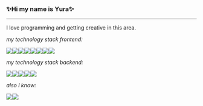 ### ✨Hi my name is Yura✨
___
I love programming and getting creative in this area.

*my technology stack frontend:*

<img src="https://img.shields.io/badge/html-0d1117?style=for-the-badge&logo=html5&logoColor=E34F26"><img src="https://img.shields.io/badge/css-0d1117?style=for-the-badge&logo=css3&logoColor=1572B6"><img src="https://img.shields.io/badge/sass-0d1117?style=for-the-badge&logo=sass&logoColor=CC6699"><!-- <img src="https://img.shields.io/badge/postcss-0d1117?style=for-the-badge&logo=postcss&logoColor=DD3A0A"> --><img src="https://img.shields.io/badge/js-0d1117?style=for-the-badge&logo=javascript&logoColor=F7DF1E"><img src="https://img.shields.io/badge/vue.js-0d1117?style=for-the-badge&logo=vuedotjs&logoColor=4FC08D"><img src="https://img.shields.io/badge/react.js-0d1117?style=for-the-badge&logo=react&logoColor=61DAFB"><img src="https://img.shields.io/badge/webpack-0d1117?style=for-the-badge&logo=webpack&logoColor=8DD6F9"><img src="https://img.shields.io/badge/axios-0d1117?style=for-the-badge&logo=axios&logoColor=5A29E4">

*my technology stack backend:*

<img src="https://img.shields.io/badge/express-0d1117?style=for-the-badge&logo=express&logoColor=ffffff"><img src="https://img.shields.io/badge/mysql-0d1117?style=for-the-badge&logo=mysql&logoColor=4479A1"><img src="https://img.shields.io/badge/mongodb-0d1117?style=for-the-badge&logo=mongodb&logoColor=47A248"><img src="https://img.shields.io/badge/graphql-0d1117?style=for-the-badge&logo=graphql&logoColor=E10098"><img src="https://img.shields.io/badge/apollographql-0d1117?style=for-the-badge&logo=apollographql&logoColor=5A29E4">

*also i know:*

<img src="https://img.shields.io/badge/git-0d1117?style=for-the-badge&logo=git&logoColor=F05032"><img src="https://img.shields.io/badge/nginx-0d1117?style=for-the-badge&logo=nginx&logoColor=009639">
